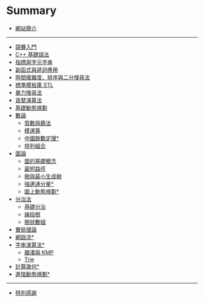 # Summary

- [網站簡介](readme.md)

---

- [競賽入門](courses/intro/main.md)
- [C++ 基礎語法]()
- [指標與字元字串]()
- [副函式與遞迴應用]()
- [時間複雜度、排序與二分搜尋法]()
- [標準模板庫 STL]()
- [暴力搜尋法]()
- [貪婪演算法]()
- [基礎動態規劃]()
- [數論]()
    - [質數與篩法]()
    - [模運算]()
    - [中國餘數定理*]()
    - [排列組合]()
- [圖論]()
    - [圖的基礎概念]()
    - [最短路徑]()
    - [樹與最小生成樹]()
    - [強連通分量*]()
    - [圖上動態規劃*]()
- [分治法]()
    - [基礎分治]()
    - [線段樹]()
    - [樹狀數組]()
- [賽局理論]()
- [網路流*]()
- [字串演算法*]()
    - [雜湊與 KMP]()
    - [Trie]()
- [計算幾何*]()
- [進階動態規劃*]()

---

- [特別感謝](thanks.md)

